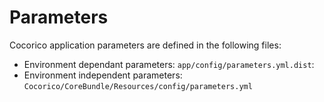 # Parameters

Cocorico application parameters are defined in the following files:

* Environment dependant parameters: `app/config/parameters.yml.dist`: 
* Environment independent parameters: `Cocorico/CoreBundle/Resources/config/parameters.yml`

